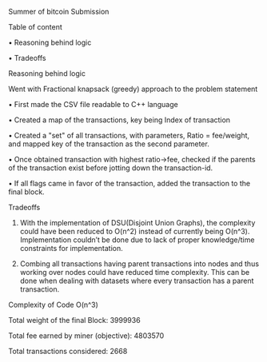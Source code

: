 
Summer of bitcoin Submission 

Table of content 

 •	Reasoning behind logic

 •	Tradeoffs 

Reasoning behind logic
 
Went with Fractional knapsack (greedy) approach to the problem statement 

 •	First made the CSV file readable to C++ language 

 •	Created a map of the transactions, key being Index of transaction

 •	Created a "set" of all transactions, with parameters, Ratio = fee/weight, and mapped key of the transaction as the second parameter. 

 •	Once obtained transaction with highest ratio->fee, checked if the parents of the transaction exist before jotting down the transaction-id.

 •	If all flags came in favor of the transaction, added the transaction to the final block. 

Tradeoffs 

1. With the implementation of DSU(Disjoint Union Graphs), the complexity could have been reduced to O(n^2) instead of currently being O(n^3). Implementation couldn’t be done due to lack of proper knowledge/time constraints for implementation. 

2. Combing all transactions having parent transactions into nodes and thus working over nodes could have reduced time complexity. This can be done when dealing with datasets where every transaction has a parent transaction. 

Complexity of Code O(n^3) 

Total weight of the final Block: 3999936 

Total fee earned by miner (objective): 4803570

Total transactions considered: 2668
